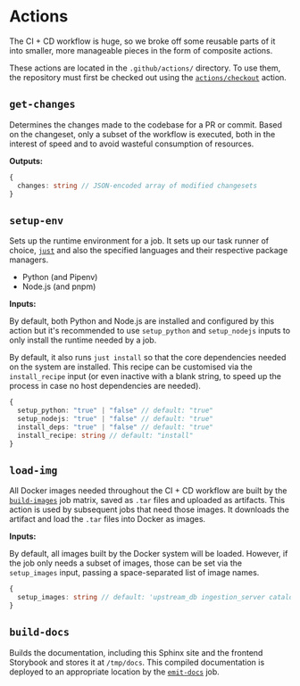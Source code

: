 # Actions

The CI + CD workflow is huge, so we broke off some reusable parts of it into
smaller, more manageable pieces in the form of composite actions.

These actions are located in the `.github/actions/` directory. To use them, the
repository must first be checked out using the
[`actions/checkout`](https://github.com/actions/checkout) action.

## `get-changes`

Determines the changes made to the codebase for a PR or commit. Based on the
changeset, only a subset of the workflow is executed, both in the interest of
speed and to avoid wasteful consumption of resources.

**Outputs:**

```typescript
{
  changes: string // JSON-encoded array of modified changesets
}
```

## `setup-env`

Sets up the runtime environment for a job. It sets up our task runner of choice,
[`just`](/general/general_setup.md#just) and also the specified languages and
their respective package managers.

- Python (and Pipenv)
- Node.js (and pnpm)

**Inputs:**

By default, both Python and Node.js are installed and configured by this action
but it's recommended to use `setup_python` and `setup_nodejs` inputs to only
install the runtime needed by a job.

By default, it also runs `just install` so that the core dependencies needed on
the system are installed. This recipe can be customised via the `install_recipe`
input (or even inactive with a blank string, to speed up the process in case no
host dependencies are needed).

```typescript
{
  setup_python: "true" | "false" // default: "true"
  setup_nodejs: "true" | "false" // default: "true"
  install_deps: "true" | "false" // default: "true"
  install_recipe: string // default: "install"
}
```

## `load-img`

All Docker images needed throughout the CI + CD workflow are built by the
[`build-images`](/meta/ci_cd/jobs/docker.md#build-images) job matrix, saved as
`.tar` files and uploaded as artifacts. This action is used by subsequent jobs
that need those images. It downloads the artifact and load the `.tar` files into
Docker as images.

**Inputs:**

By default, all images built by the Docker system will be loaded. However, if
the job only needs a subset of images, those can be set via the `setup_images`
input, passing a space-separated list of image names.

```typescript
{
  setup_images: string // default: 'upstream_db ingestion_server catalog api api_nginx frontend'
}
```

## `build-docs`

Builds the documentation, including this Sphinx site and the frontend Storybook
and stores it at `/tmp/docs`. This compiled documentation is deployed to an
appropriate location by the
[`emit-docs`](/meta/ci_cd/jobs/documentation.md#emit-docs) job.
